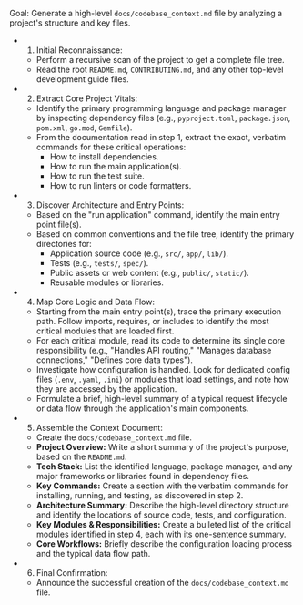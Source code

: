 Goal: Generate a high-level `docs/codebase_context.md` file by analyzing a project's structure and key files.
- 1. Initial Reconnaissance:
  - Perform a recursive scan of the project to get a complete file tree.
  - Read the root `README.md`, `CONTRIBUTING.md`, and any other top-level development guide files.

- 2. Extract Core Project Vitals:
  - Identify the primary programming language and package manager by inspecting dependency files (e.g., `pyproject.toml`, `package.json`, `pom.xml`, `go.mod`, `Gemfile`).
  - From the documentation read in step 1, extract the exact, verbatim commands for these critical operations:
    - How to install dependencies.
    - How to run the main application(s).
    - How to run the test suite.
    - How to run linters or code formatters.

- 3. Discover Architecture and Entry Points:
  - Based on the "run application" command, identify the main entry point file(s).
  - Based on common conventions and the file tree, identify the primary directories for:
    - Application source code (e.g., `src/`, `app/`, `lib/`).
    - Tests (e.g., `tests/`, `spec/`).
    - Public assets or web content (e.g., `public/`, `static/`).
    - Reusable modules or libraries.

- 4. Map Core Logic and Data Flow:
  - Starting from the main entry point(s), trace the primary execution path. Follow imports, requires, or includes to identify the most critical modules that are loaded first.
  - For each critical module, read its code to determine its single core responsibility (e.g., "Handles API routing," "Manages database connections," "Defines core data types").
  - Investigate how configuration is handled. Look for dedicated config files (`.env`, `.yaml`, `.ini`) or modules that load settings, and note how they are accessed by the application.
  - Formulate a brief, high-level summary of a typical request lifecycle or data flow through the application's main components.

- 5. Assemble the Context Document:
  - Create the `docs/codebase_context.md` file.
  - **Project Overview:** Write a short summary of the project's purpose, based on the `README.md`.
  - **Tech Stack:** List the identified language, package manager, and any major frameworks or libraries found in dependency files.
  - **Key Commands:** Create a section with the verbatim commands for installing, running, and testing, as discovered in step 2.
  - **Architecture Summary:** Describe the high-level directory structure and identify the locations of source code, tests, and configuration.
  - **Key Modules & Responsibilities:** Create a bulleted list of the critical modules identified in step 4, each with its one-sentence summary.
  - **Core Workflows:** Briefly describe the configuration loading process and the typical data flow path.

- 6. Final Confirmation:
  - Announce the successful creation of the `docs/codebase_context.md` file.
